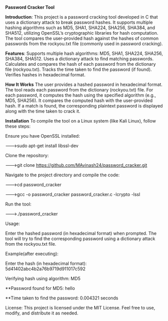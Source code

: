 **Password Cracker Tool**




**Introduction**:
This project is a password cracking tool developed in C that uses a dictionary attack to break password hashes. It supports multiple hashing algorithms such as MD5, SHA1, SHA224, SHA256, SHA384, and SHA512, utilizing OpenSSL’s cryptographic libraries for hash computation. The tool compares the user-provided hash against the hashes of common passwords from the rockyou.txt file (commonly used in password cracking).


**Features**:
Supports multiple hash algorithms: MD5, SHA1, SHA224, SHA256, SHA384, SHA512.
Uses a dictionary attack to find matching passwords.
Calculates and compares the hash of each password from the dictionary file (rockyou.txt).
Tracks the time taken to find the password (if found).
Verifies hashes in hexadecimal format.


**How It Works**
The user provides a hashed password in hexadecimal format.
The tool reads each password from the dictionary (rockyou.txt) file.
For each password, it computes the hash using the specified algorithm (e.g., MD5, SHA256).
It compares the computed hash with the user-provided hash.
If a match is found, the corresponding plaintext password is displayed along with the time taken to crack it.


**Installation**
To compile the tool on a Linux system (like Kali Linux), follow these steps:

Ensure you have OpenSSL installed:

--->sudo apt-get install libssl-dev

Clone the repository:

--->git clone https://github.com/MAvinash24/password_cracker.git

Navigate to the project directory and compile the code:

--->cd password_cracker

--->gcc -o password_cracker password_cracker.c -lcrypto -lssl

Run the tool:

--->./password_cracker


Usage:

Enter the hashed password (in hexadecimal format) when prompted.
The tool will try to find the corresponding password using a dictionary attack from the rockyou.txt file.


Example(after executing):

Enter the hash (in hexadecimal format): 5d41402abc4b2a76b9719d911017c592

Verifying hash using algorithm: MD5

**Password found for MD5: hello

**Time taken to find the password: 0.004321 seconds



License:
This project is licensed under the MIT License. Feel free to use, modify, and distribute it as needed.
